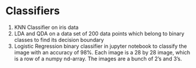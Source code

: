 # Classifiers
1) KNN Classifier on iris data
2) LDA and QDA on a data set of 200 data points which belong to binary classes to find its decision boundary
3) Logistic Regression binary classifier in jupyter notebook to classify the image with an accuracy of 98%. Each image is a 28 by 28 image, which is a row of a numpy nd-array. The images are a bunch of 2’s and 3’s.
